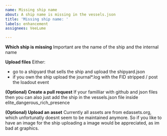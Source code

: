 ```yaml
---
name: Missing ship name
about: A ship name is missing in the vessels.json
title: 'Missing ship name: '
labels: enhancement
assignees: VeeLume

---
```


**Which ship is missing**
Important are the name of the ship and the internal name

**Upload files**
Either:
- go to a shipyard that sells the ship and upload the shipyard.json
- if you own the ship upload the journal*.log with the FID stripped / post the loadout event

**(Optional) Create a pull request**
If your familliar with github and json files then you can also just add the ship in the vessels.json file inside elite_dangerous_rich_presence

**(Optional) Upload an asset**
Currently all assets are from edassets.org, which unfortunatly doesnt seem to be maintained anymore. So if you like to have an image for the ship uploading a image would be appreciated, as im bad at graphics.
